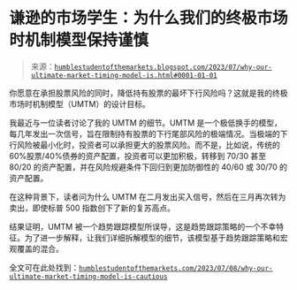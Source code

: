 <!--yml

分类：未分类

日期：2024-05-18 01:27:47

-->

# 谦逊的市场学生：为什么我们的终极市场时机制模型保持谨慎

> 来源：[`humblestudentofthemarkets.blogspot.com/2023/07/why-our-ultimate-market-timing-model-is.html#0001-01-01`](https://humblestudentofthemarkets.blogspot.com/2023/07/why-our-ultimate-market-timing-model-is.html#0001-01-01)

你愿意在承担股票风险的同时，降低持有股票的最坏下行风险吗？这就是我的终极市场时机制模型（UMTM）的设计目标。

我最近与一位读者讨论了我的 UMTM 的细节。UMTM 是一个极低换手的模型，每几年发出一次信号，旨在限制持有股票的下行尾部风险的极端情况。当极端的下行风险被最小化时，投资者可以承担更大的股票风险。而不是，比如说，传统的 60%股票/40%债券的资产配置，投资者可以更加积极，转移到 70/30 甚至 80/20 的资产配置，并在风险规避条件下回归到更加防御性的 40/60 或 30/70 的资产配置。

在这种背景下，读者问为什么 UMTM 在二月发出买入信号，然后在三月再次转为卖出，即使标普 500 指数创下了新的复苏高点。

结果证明，UMTM 被一个趋势跟踪模型所误导，这是趋势跟踪策略的一个不幸特征。为了进一步解释，让我们详细拆解模型的细节，该模型基于趋势跟踪策略和宏观覆盖的混合。

全文可在此处找到：[`humblestudentofthemarkets.com/2023/07/08/why-our-ultimate-market-timing-model-is-cautious`](https://humblestudentofthemarkets.com/2023/07/08/why-our-ultimate-market-timing-model-is-cautious)
